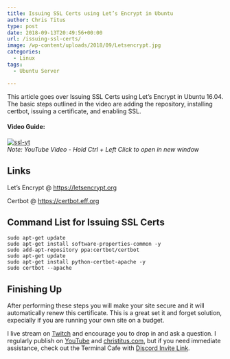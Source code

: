 ```yaml
---
title: Issuing SSL Certs using Let’s Encrypt in Ubuntu
author: Chris Titus
type: post
date: 2018-09-13T20:49:56+00:00
url: /issuing-ssl-certs/
image: /wp-content/uploads/2018/09/Letsencrypt.jpg
categories:
  - Linux
tags:
  - Ubuntu Server

---
```

This article goes over Issuing SSL Certs using Let&#8217;s Encrypt in Ubuntu 16.04. The basic steps outlined in the video are adding the repository, installing certbot, issuing a certificate, and enabling SSL.<!--more-->

#### Video Guide:

[![ssl-yt](https://img.youtube.com/vi/yC3GTHJRQuM/0.jpg)](https://www.youtube.com/watch?v=yC3GTHJRQuM)  
_Note: YouTube Video - Hold Ctrl + Left Click to open in new window_
  
## Links

Let&#8217;s Encrypt @ https://letsencrypt.org
  
Certbot @ https://certbot.eff.org

## Command List for Issuing SSL Certs

`sudo apt-get update`  
`sudo apt-get install software-properties-common -y`  
`sudo add-apt-repository ppa:certbot/certbot`  
`sudo apt-get update`  
`sudo apt-get install python-certbot-apache -y`  
`sudo certbot --apache`  

## Finishing Up

After performing these steps you will make your site secure and it will automatically renew this certificate. This is a great set it and forget solution, expecially if you are running your own site on a budget.

I live stream on [Twitch][1] and encourage you to drop in and ask a question. I regularly publish on [YouTube][2] and [christitus.com][3], but if you need immediate assistance, check out the Terminal Cafe with [Discord Invite Link][4].

 [1]: https://twitch.tv/christitustech
 [2]: https://www.youtube.com/c/ChrisTitusTech
 [3]: https://www.christitus.com/
 [4]: https://www.christitus.com/discord
